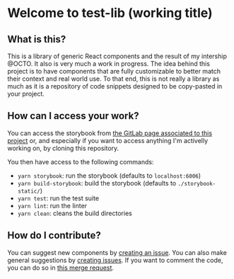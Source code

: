 # Welcome to test-lib (working title)

## What is this?

This is a library of generic React components and the result of my intership @OCTO. It also is very much a work in progress.
The idea behind this project is to have components that are fully customizable to better match their context and real world use. To that end, this is not really a library as much as it is a repository of code snippets designed to be copy-pasted in your project.

## How can I access your work?

You can access the storybook from [the GitLab page associated to this project](https://mintoo200.gitlab.io/test-lib/) or, and especially if you want to access anything I'm activelly working on, by cloning this repository.

You then have access to the following commands:
- `yarn storybook`: run the storybook (defaults to `localhost:6006`)
- `yarn build-storybook`: build the storybook (defaults to `./storybook-static/`)
- `yarn test`: run the test suite
- `yarn lint`: run the linter
- `yarn clean`: cleans the build directories

## How do I contribute?

You can suggest new components by [creating an issue](https://gitlab.com/Mintoo200/test-lib/-/issues/new?issuable_template=component_suggestion).
You can also make general suggestions by [creating issues](https://gitlab.com/Mintoo200/test-lib/-/issues/new?issuable_template=general_suggestion).
If you want to comment the code, you can do so in [this merge request](https://gitlab.com/Mintoo200/test-lib/-/merge_requests/41).